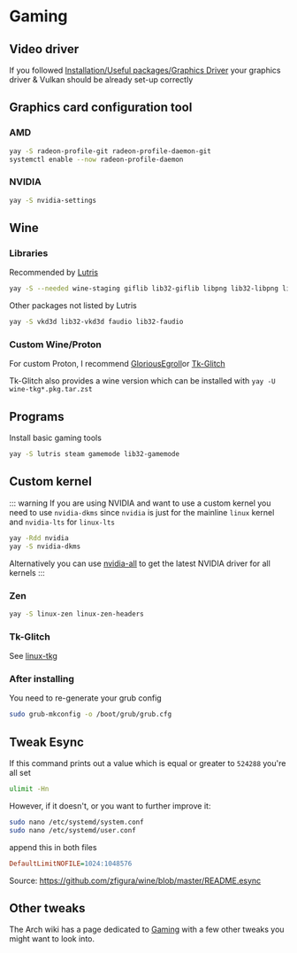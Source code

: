 # Gaming

## Video driver
If you followed [Installation/Useful packages/Graphics Driver](../installation/useful-packages.md#graphics-driver)
your graphics driver & Vulkan should be already set-up correctly

## Graphics card configuration tool

### AMD
```bash
yay -S radeon-profile-git radeon-profile-daemon-git
systemctl enable --now radeon-profile-daemon
```
### NVIDIA
```bash
yay -S nvidia-settings
```

## Wine

### Libraries
Recommended by [Lutris](https://github.com/lutris/docs/blob/master/WineDependencies.md#archantergosmanjaroother-arch-derivatives)
```bash
yay -S --needed wine-staging giflib lib32-giflib libpng lib32-libpng libldap lib32-libldap gnutls lib32-gnutls mpg123 lib32-mpg123 openal lib32-openal v4l-utils lib32-v4l-utils libpulse lib32-libpulse libgpg-error lib32-libgpg-error alsa-plugins lib32-alsa-plugins alsa-lib lib32-alsa-lib libjpeg-turbo lib32-libjpeg-turbo sqlite lib32-sqlite libxcomposite lib32-libxcomposite libxinerama lib32-libgcrypt libgcrypt lib32-libxinerama ncurses lib32-ncurses opencl-icd-loader lib32-opencl-icd-loader libxslt lib32-libxslt libva lib32-libva gtk3 lib32-gtk3 gst-plugins-base-libs lib32-gst-plugins-base-libs
```

Other packages not listed by Lutris
```bash
yay -S vkd3d lib32-vkd3d faudio lib32-faudio
```

### Custom Wine/Proton

For custom Proton, I recommend [GloriousEgroll](https://github.com/GloriousEggroll/proton-ge-custom/releases)or [Tk-Glitch](https://github.com/Frogging-Family/wine-tkg-git/releases)

Tk-Glitch also provides a wine version which can be installed with `yay -U wine-tkg*.pkg.tar.zst`

## Programs
Install basic gaming tools
```bash
yay -S lutris steam gamemode lib32-gamemode
```

## Custom kernel

::: warning
If you are using NVIDIA and want to use a custom kernel you need to use `nvidia-dkms` since `nvidia` is just for the mainline `linux` kernel and `nvidia-lts` for `linux-lts`
```bash
yay -Rdd nvidia
yay -S nvidia-dkms
```
Alternatively you can use [nvidia-all](https://github.com/Frogging-Family/nvidia-all) to get the latest NVIDIA driver for all kernels
:::

### Zen
```bash
yay -S linux-zen linux-zen-headers
```
### Tk-Glitch
See [linux-tkg](https://github.com/Frogging-Family/linux-tkg)

### After installing
You need to re-generate your grub config
```bash
sudo grub-mkconfig -o /boot/grub/grub.cfg
```

## Tweak Esync

If this command prints out a value which is equal or greater to `524288` you're all set
```bash
ulimit -Hn
```

However, if it doesn't, or you want to further improve it:
```bash
sudo nano /etc/systemd/system.conf
sudo nano /etc/systemd/user.conf
```
append this in both files
```ini
DefaultLimitNOFILE=1024:1048576
```

Source: <https://github.com/zfigura/wine/blob/master/README.esync>

## Other tweaks
The Arch wiki has a page dedicated to [Gaming](https://wiki.archlinux.org/index.php/gaming) with a few other tweaks you might want to look into.
